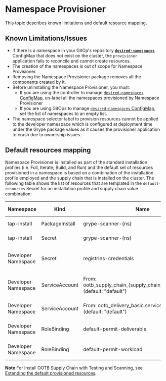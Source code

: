 # Namespace Provisioner

This topic describes known limitations and default resource mapping.
## <a id="known-limitations"></a>Known Limitations/Issues

- If there is a namespace in your GitOp's repository [**`desired-namespaces`**](about.hbs.md#desired-ns-configmap)
ConfigMap that does not exist on the cluster, the `provisioner` application fails to reconcile
and cannot create resources.
- The creation of the namespaces is out of scope for Namespace Provisioner.
- Removing the Namespace Provisioner package removes all the components created by it.
- Before uninstalling the Namespace Provisioner, you must:
  - If you are using the controller to manage [`desired-namespaces` ConfigMap](about.hbs.md#desired-ns-configmap), un-label all the
    namespaces provisioned by Namespace Provisioner
  - If you are using GitOps to manage [`desired-namespaces` ConfigMap](about.hbs.md#desired-ns-configmap), set the list of namespaces to an
    empty list.
- The namespace selector label to provision resources cannot be applied to the developer namespace
  which is configured at deployment time under the Grype package values as it causes the provisioner
  application to crash due to ownership issues.

## <a id="default-resources-mapping"></a>Default resources mapping

Namespace Provisioner is installed as part of the standard installation profiles
(i.e. Full, Iterate, Build, and Run) and the default set of resources provisioned in a namespace is
based on a combination of the installation profile employed and the supply chain that is installed
on the cluster. The following table shows the list of resources that are templated in the
`default-resources` Secret for an installation profile and supply chain value combination:

| Namespace  | Kind | Name | supply_chain | Install Profile | Reconcile |
| ------------- | ------------- | ------------- | ------------- | ------------- | ------------- |
| tap-install  | PackageInstall | grype-scanner-{ns} | testing_scanning | full, build | Yes  |
| tap-install  | Secret | grype-scanner-{ns} | testing_scanning | full, build | Yes |
| Developer Namespace  | Secret | registries-credentials | n/a | full, iterate, build, run | Yes |
| Developer Namespace  | ServiceAccount | From: ootb_supply_chain_{supply_chain}.service_account (default: "default") | n/a | full, iterate, build, run | No |
| Developer Namespace  | ServiceAccount | From: ootb_delivery_basic.service_account (default: "default") | n/a | full, iterate, run | No  |
| Developer Namespace  | RoleBinding | default-permit-deliverable | n/a | full, iterate, run | Yes  |
| Developer Namespace  | RoleBinding | default-permit-workload | n/a | full, iterate, build | Yes  |

**Note** For Install OOTB Supply Chain with Testing and Scanning, see [Extending the default provisioned resources](how-tos.hbs.md#extending-default-resources).
